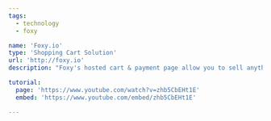```yaml
---
tags:
  - technology
  - foxy

name: 'Foxy.io'
type: 'Shopping Cart Solution'
url: 'http://foxy.io'
description: "Foxy's hosted cart & payment page allow you to sell anything, using your existing website or platform."

tutorial:
  page: 'https://www.youtube.com/watch?v=zhb5CbEHt1E'
  embed: 'https://www.youtube.com/embed/zhb5CbEHt1E'

---
```


